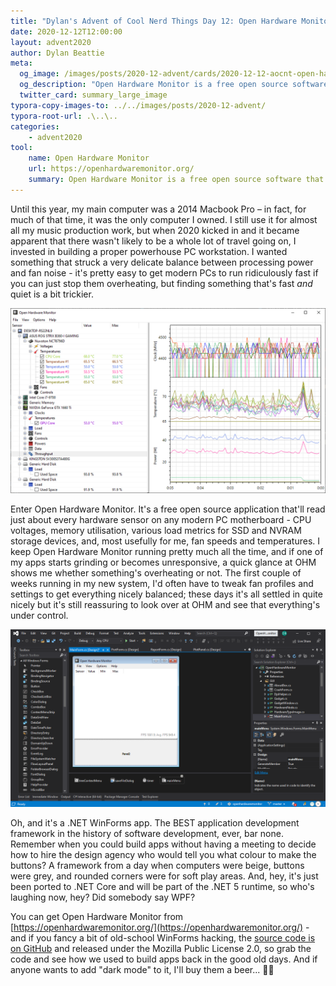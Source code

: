 ```yaml
---
title: "Dylan's Advent of Cool Nerd Things Day 12: Open Hardware Monitor"
date: 2020-12-12T12:00:00
layout: advent2020
author: Dylan Beattie
meta:
  og_image: /images/posts/2020-12-advent/cards/2020-12-12-aocnt-open-hardware-monitor.png
  og_description: "Open Hardware Monitor is a free open source software that monitors temperature sensors, fan speeds, voltages, load and clock speeds of a computer."
  twitter_card: summary_large_image
typora-copy-images-to: ../../images/posts/2020-12-advent/
typora-root-url: .\..\..
categories:
    - advent2020
tool:
    name: Open Hardware Monitor
    url: https://openhardwaremonitor.org/
    summary: Open Hardware Monitor is a free open source software that monitors temperature sensors, fan speeds, voltages, load and clock speeds of a computer.
---
```


Until this year, my main computer was a 2014 Macbook Pro – in fact, for much of that time, it was the only computer I owned. I still use it for almost all my music production work, but when 2020 kicked in and it became apparent that there wasn't likely to be a whole lot of travel going on, I invested in building a proper powerhouse PC workstation. I wanted something that struck a very delicate balance between processing power and fan noise - it's pretty easy to get modern PCs to run ridiculously fast if you can just stop them overheating, but finding something that's fast *and* quiet is a bit trickier.

![image-20201211193353095](/images/posts/2020-12-advent/image-20201211193353095.png)

Enter Open Hardware Monitor. It's a free open source application that'll read just about every hardware sensor on any modern PC motherboard - CPU voltages, memory utilisation, various load metrics for SSD and NVRAM storage devices, and, most usefully for me, fan speeds and temperatures. I keep Open Hardware Monitor running pretty much all the time, and if one of my apps starts grinding or becomes unresponsive, a quick glance at OHM shows me whether something's overheating or not. The first couple of weeks running in my new system, I'd often have to tweak fan profiles and settings to get everything nicely balanced; these days it's all settled in quite nicely but it's still reassuring to look over at OHM and see that everything's under control.

![image-20201211194157139](/images/posts/2020-12-advent/image-20201211194157139.png)

Oh, and it's a .NET WinForms app. The BEST application development framework in the history of software development, ever, bar none. Remember when you could build apps without having a meeting to decide how to hire the design agency who would tell you what colour to make the buttons? A framework from a day when computers were beige, buttons were grey, and rounded corners were for soft play areas. And, hey, it's just been ported to .NET Core and will be part of the .NET 5 runtime, so who's laughing now, hey? Did somebody say WPF?

You can get Open Hardware Monitor from [https://openhardwaremonitor.org/](https://openhardwaremonitor.org/) - and if you fancy a bit of old-school WinForms hacking, the [source code is on GitHub](https://github.com/openhardwaremonitor/openhardwaremonitor) and released under the Mozilla Public License 2.0, so grab the code and see how we used to build apps back in the good old days. And if anyone wants to add "dark mode" to it, I'll buy them a beer... 🍺😃
